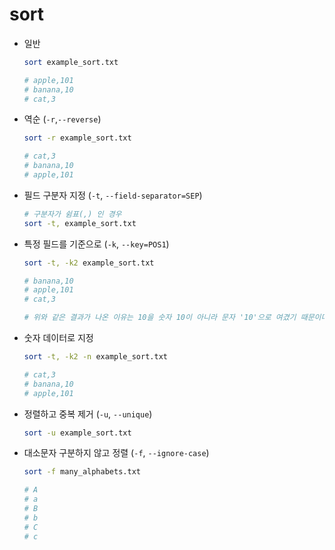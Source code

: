 # sort
- 일반
  ```bash
  sort example_sort.txt

  # apple,101
  # banana,10
  # cat,3
  ```

- 역순 (`-r`,`--reverse`)
  ```bash
  sort -r example_sort.txt

  # cat,3
  # banana,10
  # apple,101
  ```

- 필드 구분자 지정 (`-t`, `--field-separator=SEP`)
  ```bash
  # 구분자가 쉼표(,) 인 경우
  sort -t, example_sort.txt
  ```

- 특정 필드를 기준으로 (`-k`, `--key=POS1`)
  ```bash
  sort -t, -k2 example_sort.txt

  # banana,10
  # apple,101
  # cat,3

  # 위와 같은 결과가 나온 이유는 10을 숫자 10이 아니라 문자 '10'으로 여겼기 때문이다.
  ```

- 숫자 데이터로 지정
  ```bash
  sort -t, -k2 -n example_sort.txt

  # cat,3
  # banana,10
  # apple,101
  ```

- 정렬하고 중복 제거 (`-u`, `--unique`)
  ```bash
  sort -u example_sort.txt
  ```

- 대소문자 구분하지 않고 정렬 (`-f`, `--ignore-case`)
  ```bash
  sort -f many_alphabets.txt

  # A
  # a
  # B
  # b
  # C
  # c
  ```